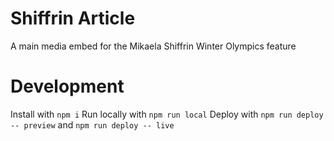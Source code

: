 # Shiffrin Article

A main media embed for the Mikaela Shiffrin Winter Olympics feature

# Development

Install with `npm i`
Run locally with `npm run local`
Deploy with `npm run deploy -- preview` and `npm run deploy -- live`
